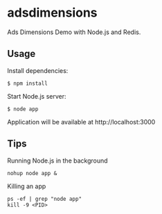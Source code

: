 adsdimensions
===============

Ads Dimensions Demo with Node.js and Redis.

## Usage

 Install dependencies:

    $ npm install

 Start Node.js server:

    $ node app

 Application will be available at http://localhost:3000

## Tips

 Running Node.js in the background

    nohup node app &

 Killing an app

    ps -ef | grep "node app"
    kill -9 <PID>